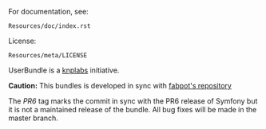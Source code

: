 For documentation, see:

    Resources/doc/index.rst
    
    
License:
    
    Resources/meta/LICENSE

UserBundle is a [knplabs](https://github.com/knplabs) initiative.

**Caution:** This bundles is developed in sync with [fabpot's repository](https://github.com/fabpot/symfony)

The *PR6* tag marks the commit in sync with the PR6 release of Symfony but it is
not a maintained release of the bundle. All bug fixes will be made in the master
branch.
